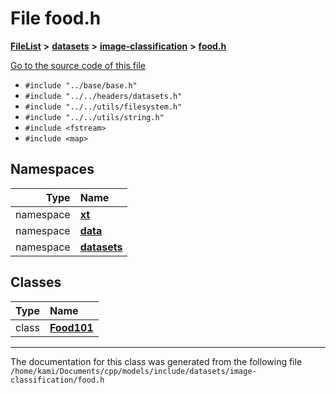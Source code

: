 

# File food.h



[**FileList**](files.md) **>** [**datasets**](dir_29ff4802398ba4a572b958e731c7adb4.md) **>** [**image-classification**](dir_9d21d6f83a70094db43fe94b096ae893.md) **>** [**food.h**](food_8h.md)

[Go to the source code of this file](food_8h_source.md)



* `#include "../base/base.h"`
* `#include "../../headers/datasets.h"`
* `#include "../../utils/filesystem.h"`
* `#include "../../utils/string.h"`
* `#include <fstream>`
* `#include <map>`













## Namespaces

| Type | Name |
| ---: | :--- |
| namespace | [**xt**](namespacext.md) <br> |
| namespace | [**data**](namespacext_1_1data.md) <br> |
| namespace | [**datasets**](namespacext_1_1data_1_1datasets.md) <br> |


## Classes

| Type | Name |
| ---: | :--- |
| class | [**Food101**](classxt_1_1data_1_1datasets_1_1Food101.md) <br> |



















































------------------------------
The documentation for this class was generated from the following file `/home/kami/Documents/cpp/models/include/datasets/image-classification/food.h`

